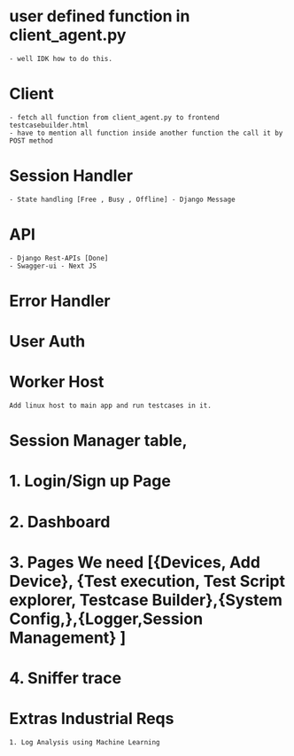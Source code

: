 # user defined function in client_agent.py
    - well IDK how to do this.

# Client 
    - fetch all function from client_agent.py to frontend testcasebuilder.html
    - have to mention all function inside another function the call it by POST method

# Session Handler
    - State handling [Free , Busy , Offline] - Django Message

# API 
    - Django Rest-APIs [Done]
    - Swagger-ui - Next JS

# Error Handler

# User Auth 

# Worker Host
    Add linux host to main app and run testcases in it.

# Session Manager table,

# 1. Login/Sign up Page
# 2. Dashboard 
# 3. Pages We need [{Devices, Add Device}, {Test execution, Test Script explorer, Testcase Builder},{System Config,},{Logger,Session Management} ]
# 4. Sniffer trace

# Extras Industrial Reqs
    1. Log Analysis using Machine Learning
    
